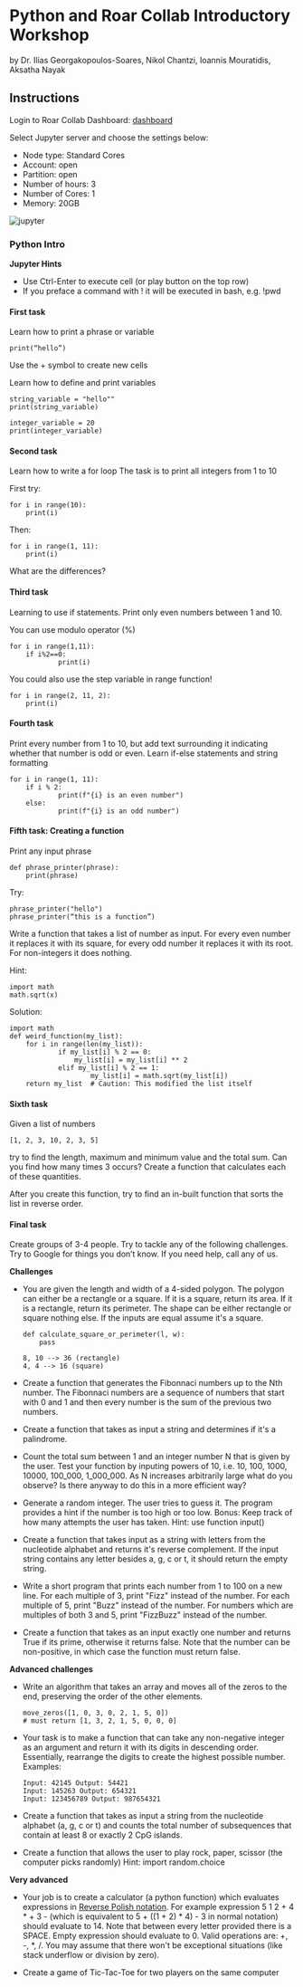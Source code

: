 # Python and Roar Collab Introductory Workshop

by Dr. Ilias Georgakopoulos-Soares, Nikol Chantzi, Ioannis Mouratidis, Aksatha Nayak

## Instructions

Login to Roar Collab Dashboard: 
[dashboard](https://rcportal.hpc.psu.edu/pun/sys/dashboard)

Select Jupyter server and choose the settings below:
- Node type: Standard Cores
- Account: open
- Partition: open
- Number of hours: 3
- Number of Cores: 1
- Memory: 20GB

![jupyter](jupyter.png)


### Python Intro

**Jupyter Hints**
- Use Ctrl-Enter to execute cell (or play button on the top row)
- If you preface a command with ! it will be executed in bash, e.g. !pwd


#### First task
Learn how to print a phrase or variable

```
print(“hello”)
```
Use the + symbol to create new cells

Learn how to define and print variables

```
string_variable = "hello""
print(string_variable)
```

```
integer_variable = 20
print(integer_variable)
```

#### Second task

Learn how to write a for loop
The task is to print all integers from 1 to 10

First try:
```
for i in range(10):
    print(i)
```
Then:

```
for i in range(1, 11):
    print(i)
```

What are the differences?

#### Third task

Learning to use if statements. Print only even numbers between 1 and 10.

You can use modulo operator (%)

```
for i in range(1,11):
	if i%2==0:
    		print(i)
```

You could also use the step variable in range function!

```
for i in range(2, 11, 2):
	print(i)
```

#### Fourth task

Print every number from 1 to 10, but add text surrounding it indicating whether that number is odd or even. Learn if-else statements and string formatting

```
for i in range(1, 11):
	if i % 2:
    		print(f"{i} is an even number")
	else:
    		print(f"{i} is an odd number")
```

#### Fifth task: Creating a function

Print any input phrase

```
def phrase_printer(phrase):
	print(phrase)
```

Try:

```
phrase_printer("hello")
phrase_printer(“this is a function”)
```

Write a function that takes a list of number as input. For every even number it replaces it with its square, for every odd number it replaces it with its root. For non-integers it does nothing.

Hint: 
```
import math
math.sqrt(x)
```

Solution:
```
import math
def weird_function(my_list):
	for i in range(len(my_list)):
    		if my_list[i] % 2 == 0:
        		my_list[i] = my_list[i] ** 2
        	elif my_list[i] % 2 == 1:
            		my_list[i] = math.sqrt(my_list[i])
	return my_list  # Caution: This modified the list itself
```

#### Sixth task

Given a list of numbers 
```
[1, 2, 3, 10, 2, 3, 5]
```

try to find the length, maximum and minimum value and the total sum. Can you find how many times 3 occurs?
Create a function that calculates each of these quantities.

After you create this function, try to find an in-built function that sorts the list in reverse order.

#### Final task

Create groups of 3-4 people. Try to tackle any of the following challenges. Try to Google for things you don’t know. If you need help, call any of us.

**Challenges**

- You are given the length and width of a 4-sided polygon. The polygon can either be a rectangle or a square.
If it is a square, return its area. If it is a rectangle, return its perimeter. The shape can be either rectangle or square nothing else. If the inputs are equal assume it's a square.

    ```
    def calculate_square_or_perimeter(l, w):
        pass
        
    8, 10 --> 36 (rectangle)
    4, 4 --> 16 (square)
    ```
    
- Create a function that generates the Fibonnaci numbers up to the Nth number. The Fibonnaci numbers are a sequence of numbers that start with 0 and 1 and then every number is the sum of the previous two numbers.

- Create a function that takes as input a string and determines if it's a palindrome.

- Count the total sum between 1 and an integer number N that is given by the user. Test your function by inputing powers of 10, i.e. 10, 100, 1000, 10000, 100_000, 1_000_000. As N increases arbitrarily large what do you observe? Is there anyway to do this in a more efficient way?

- Generate a random integer. The user tries to guess it. The program provides a hint if the number is too high or too low. Bonus: Keep track of how many attempts the user has taken. 
Hint: use function input()

- Create a function that takes input as a string with letters from the nucleotide alphabet and returns it's reverse complement. If the input string contains any letter besides a, g, c or t, it should return the empty string.

- Write a short program that prints each number from 1 to 100 on a new line. 
    For each multiple of 3, print "Fizz" instead of the number. 
    For each multiple of 5, print "Buzz" instead of the number. 
    For numbers which are multiples of both 3 and 5, print "FizzBuzz" instead of the number.

- Create a function that takes as an input exactly one number and returns True if its prime, otherwise it returns false. Note that the number can be non-positive, in which case the function must return false.

**Advanced challenges**

- Write an algorithm that takes an array and moves all of the zeros to the end, preserving the order of the other elements.

    ```
    move_zeros([1, 0, 3, 0, 2, 1, 5, 0]) 
    # must return [1, 3, 2, 1, 5, 0, 0, 0]
    ```
    
- Your task is to make a function that can take any non-negative integer as an argument and return it with its digits in descending order. Essentially, rearrange the digits to create the highest possible number.
Examples:
    ```
    Input: 42145 Output: 54421
    Input: 145263 Output: 654321
    Input: 123456789 Output: 987654321
    ```

- Create a function that takes as input a string from the nucleotide alphabet (a, g, c or t) and counts the total number of subsequences that contain at least 8 or exactly 2 CpG islands.

- Create a function that allows the user to play rock, paper, scissor (the computer picks randomly)
Hint: import random.choice

**Very advanced**

 - Your job is to create a calculator (a python function) which evaluates expressions in [Reverse Polish notation](https://en.wikipedia.org/wiki/Reverse_Polish_notation).
For example expression 5 1 2 + 4 * + 3 - (which is equivalent to 5 + ((1 + 2) * 4) - 3 in normal notation) should evaluate to 14. Note that between every letter provided there is a SPACE.  Empty expression should evaluate to 0. Valid operations are: +, -, *, /. You may assume that there won't be exceptional situations (like stack underflow or division by zero).

- Create a game of Tic-Tac-Toe for two players on the same computer



